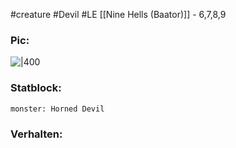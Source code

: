 #creature #Devil #LE
[[Nine Hells (Baator)]] - 6,7,8,9
### Pic:
![|400](https://www.dndbeyond.com/avatars/thumbnails/30782/14/1000/1000/638061948209066036.png)
### Statblock:
```statblock  
monster: Horned Devil  
```
### Verhalten:
